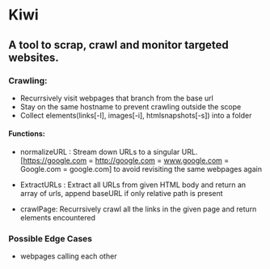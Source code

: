# Kiwi
## A tool to scrap, crawl and monitor targeted websites.

### Crawling:

- Recurrsively visit webpages that branch from the base url
- Stay on the same hostname to prevent crawling outside the scope
- Collect elements(links[-l], images[-i], htmlsnapshots[-s]) into a folder 

#### Functions: 

- normalizeURL : Stream down URLs to a singular URL. [https://google.com = http://google.com = www.google.com = Google.com = google.com] to avoid revisiting the same webpages again

- ExtractURLs : Extract all URLs from given HTML body and return an array of urls, append baseURL if only relative path is present

- crawlPage: Recurrsively crawl all the links in the given page and return elements encountered

### Possible Edge Cases

- webpages calling each other